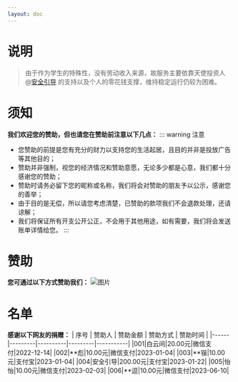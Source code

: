 ```yaml
---
layout: doc
---
```

# 说明
> 由于作为学生的特殊性，没有劳动收入来源，故服务主要依靠天使投资人 @[安全引导](https://space.bilibili.com/556346041) 的支持以及个人的零花钱支撑，维持稳定运行仍较为困难。
# 须知
**我们欢迎您的赞助，但也请您在赞助前注意以下几点：**
::: warning 注意
* 您赞助的前提是您有充分的财力以支持您的生活起居，且目的并非是投放广告等其他目的；
* 赞助并非强制，视您的经济情况和赞助意愿，无论多少都是心意，我们都十分感谢您的赞助；
* 赞助时请务必留下您的昵称或名称，我们将会对赞助的朋友予以公示，感谢您的善举；
* 由于目的是无偿，所以请您考虑清楚，已赞助的款项我们不会退款处理，还请谅解；
* 我们将保证所有开支公开公正，不会用于其他用途，如有需要，我们将会发送账单详情给您。
:::
# 赞助
**您可通过以下方式赞助我们：**
![图片](https://i.imgtg.com/2023/04/22/uXjQl.jpg)
# 名单
**感谢以下网友的捐赠：**
| 序号 |  赞助人  | 赞助金额 | 赞助方式 |  赞助时间  |
|------|---------|----------|---------|-----------|
|001|白云间|20.00元|微信支付|2022-12-14|
|002|**彪|10.00元|微信支付|2023-01-04|
|003|**锴|10.00元|支付宝|2023-01-04|
|004|安全引导|200.00元|支付宝|2023-01-22|
|005|怡怡|10.00元|微信支付|2023-02-03|
|006|**逗|10.00元|微信支付|2023-06-10|